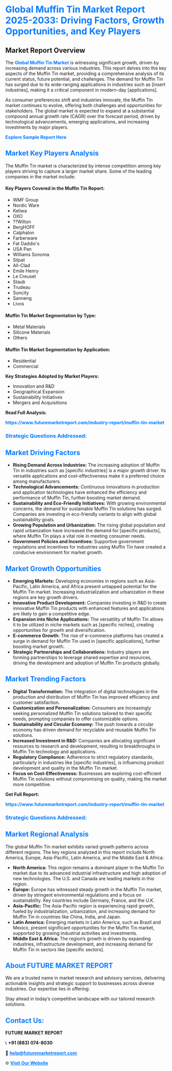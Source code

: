 <h1 style="color: #007BFF;">Global Muffin Tin Market Report 2025-2033: Driving Factors, Growth Opportunities, and Key Players</h1>

<section id="overview">
<h2>Market Report Overview</h2>
<p>The <a href="https://www.futuremarketreport.com/industry-report/muffin-tin-market" style="color: #007BFF; text-decoration: none;"><strong>Global Muffin Tin Market</strong></a> is witnessing significant growth, driven by increasing demand across various industries. This report delves into the key aspects of the Muffin Tin market, providing a comprehensive analysis of its current status, future potential, and challenges. The demand for Muffin Tin has surged due to its wide-ranging applications in industries such as [insert industries], making it a critical component in modern-day [applications].</p>
<p>As consumer preferences shift and industries innovate, the Muffin Tin market continues to evolve, offering both challenges and opportunities for stakeholders. The global market is expected to expand at a substantial compound annual growth rate (CAGR) over the forecast period, driven by technological advancements, emerging applications, and increasing investments by major players.</p>
</section>

<section id="overview">
<p><a href="https://www.futuremarketreport.com/request-sample/reportId=50199" style="color: #007BFF; text-decoration: none;"><strong>Explore Sample Report Here</strong></a></p>
</section>

<section id="key-players">
<h2 style="color: #007BFF;">Market Key Players Analysis</h2>
<p>The Muffin Tin market is characterized by intense competition among key players striving to capture a larger market share. Some of the leading companies in the market include:</p>
<h4>Key Players Covered in the Muffin Tin Report:</h4>
<ul><li>WMF Group</li><li>Nordic Ware</li><li>Keliwa</li><li>OXO</li><li>??Wilton</li><li>BergHOFF</li><li>Calphalon</li><li>Farberware</li><li>Fat Daddio&#039;s</li><li>USA Pan</li><li>Williams Sonoma</li><li>Silpat</li><li>All-Clad</li><li>Emile Henry</li><li>Le Creuset</li><li>Staub</li><li>Trudeau</li><li>Suncity</li><li>Sanneng</li><li>Livos</li></ul>
<h4>Muffin Tin Market Segmentation by Type:</h4>
<ul><li>Metal Materials</li><li>Silicone Materials</li><li>Others</li></ul>

<h4>Muffin Tin Market Segmentation by Application:</h4>
<ul><li>Residential</li><li>Commercial</li></ul>
<p><strong>Key Strategies Adopted by Market Players:</strong></p>
<ul>
<li>Innovation and R&D</li>
<li>Geographical Expansion</li>
<li>Sustainability Initiatives</li>
<li>Mergers and Acquisitions</li>
</ul>
</section>

<section>
<p><strong>Read Full Analysis: </strong></p><a href="https://www.futuremarketreport.com/industry-report/muffin-tin-market" style="color: #007BFF; text-decoration: none;"><strong>https://www.futuremarketreport.com/industry-report/muffin-tin-market</strong></a>
<h3 style="color: #007BFF;">Strategic Questions Addressed:</h3>
</section>

<section id="driving-factors">
<h2 style="color: #007BFF;">Market Driving Factors</h2>
<ul>
<li><strong>Rising Demand Across Industries:</strong> The increasing adoption of Muffin Tin in industries such as [specific industries] is a major growth driver. Its versatile applications and cost-effectiveness make it a preferred choice among manufacturers.</li>
<li><strong>Technological Advancements:</strong> Continuous innovations in production and application technologies have enhanced the efficiency and performance of Muffin Tin, further boosting market demand.</li>
<li><strong>Sustainability and Eco-Friendly Initiatives:</strong> With growing environmental concerns, the demand for sustainable Muffin Tin solutions has surged. Companies are investing in eco-friendly variants to align with global sustainability goals.</li>
<li><strong>Growing Population and Urbanization:</strong> The rising global population and rapid urbanization have increased the demand for [specific products], where Muffin Tin plays a vital role in meeting consumer needs.</li>
<li><strong>Government Policies and Incentives:</strong> Supportive government regulations and incentives for industries using Muffin Tin have created a conducive environment for market growth.</li>
</ul>
</section>

<section id="growth-opportunities">
<h2 style="color: #007BFF;">Market Growth Opportunities</h2>
<ul>
<li><strong>Emerging Markets:</strong> Developing economies in regions such as Asia-Pacific, Latin America, and Africa present untapped potential for the Muffin Tin market. Increasing industrialization and urbanization in these regions are key growth drivers.</li>
<li><strong>Innovative Product Development:</strong> Companies investing in R&D to create innovative Muffin Tin products with enhanced features and applications are likely to gain a competitive edge.</li>
<li><strong>Expansion into Niche Applications:</strong> The versatility of Muffin Tin allows it to be utilized in niche markets such as [specific niches], creating opportunities for growth and diversification.</li>
<li><strong>E-commerce Growth:</strong> The rise of e-commerce platforms has created a surge in demand for Muffin Tin used in [specific applications], further boosting market growth.</li>
<li><strong>Strategic Partnerships and Collaborations:</strong> Industry players are forming partnerships to leverage shared expertise and resources, driving the development and adoption of Muffin Tin products globally.</li>
</ul>
</section>

<section id="trending-factors">
<h2 style="color: #007BFF;">Market Trending Factors</h2>
<ul>
<li><strong>Digital Transformation:</strong> The integration of digital technologies in the production and distribution of Muffin Tin has improved efficiency and customer satisfaction.</li>
<li><strong>Customization and Personalization:</strong> Consumers are increasingly seeking personalized Muffin Tin solutions tailored to their specific needs, prompting companies to offer customizable options.</li>
<li><strong>Sustainability and Circular Economy:</strong> The push towards a circular economy has driven demand for recyclable and reusable Muffin Tin solutions.</li>
<li><strong>Increased Investment in R&D:</strong> Companies are allocating significant resources to research and development, resulting in breakthroughs in Muffin Tin technology and applications.</li>
<li><strong>Regulatory Compliance:</strong> Adherence to strict regulatory standards, particularly in industries like [specific industries], is influencing product development and quality in the Muffin Tin market.</li>
<li><strong>Focus on Cost-Effectiveness:</strong> Businesses are exploring cost-efficient Muffin Tin solutions without compromising on quality, making the market more competitive.</li>
</ul>
</section>

<section>
<p><strong>Get Full Report: </strong></p><a href="https://www.futuremarketreport.com/industry-report/muffin-tin-market" style="color: #007BFF; text-decoration: none;"><strong>https://www.futuremarketreport.com/industry-report/muffin-tin-market</strong></a>
<h3 style="color: #007BFF;">Strategic Questions Addressed:</h3>
</section>


<section id="regional-analysis">
<h2 style="color: #007BFF;">Market Regional Analysis</h2>
<p>The global Muffin Tin market exhibits varied growth patterns across different regions. The key regions analyzed in this report include North America, Europe, Asia-Pacific, Latin America, and the Middle East & Africa:</p>
<ul>
<li><strong>North America:</strong> This region remains a dominant player in the Muffin Tin market due to its advanced industrial infrastructure and high adoption of new technologies. The U.S. and Canada are leading markets in this region.</li>
<li><strong>Europe:</strong> Europe has witnessed steady growth in the Muffin Tin market, driven by stringent environmental regulations and a focus on sustainability. Key countries include Germany, France, and the U.K.</li>
<li><strong>Asia-Pacific:</strong> The Asia-Pacific region is experiencing rapid growth, fueled by industrialization, urbanization, and increasing demand for Muffin Tin in countries like China, India, and Japan.</li>
<li><strong>Latin America:</strong> Emerging markets in Latin America, such as Brazil and Mexico, present significant opportunities for the Muffin Tin market, supported by growing industrial activities and investments.</li>
<li><strong>Middle East & Africa:</strong> The region’s growth is driven by expanding industries, infrastructure development, and increasing demand for Muffin Tin in sectors like [specific sectors].</li>
</ul>
</section>

<footer>
<h2 style="color: #007BFF;">About FUTURE MARKET REPORT</h2>
<p>We are a trusted name in market research and advisory services, delivering actionable insights and strategic support to businesses across diverse industries. Our expertise lies in offering:</p>

<p>Stay ahead in today’s competitive landscape with our tailored research solutions.</p>

<h2 style="color: #007BFF;">Contact Us:</h2>
<p><strong>FUTURE MARKET REPORT</strong></p>
<p>📞 <strong>+91 (883) 074-8030</strong></p>
<p>📧 <strong><a href="mailto:help@futuremarketreport.com" style="color: #007BFF;">help@futuremarketreport.com</a></strong></p>
<p>🌐 <strong><a href="https://www.futuremarketreport.com/" style="color: #007BFF;">Visit Our Website</a></strong></p>
</footer>